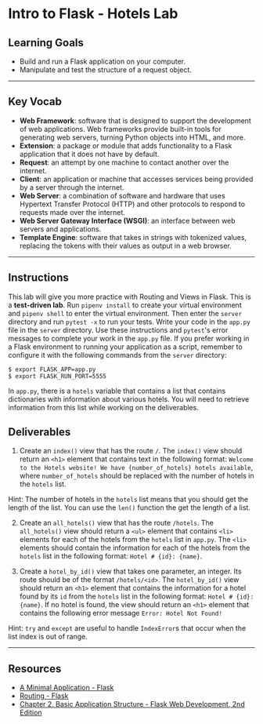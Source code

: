 # Intro to Flask - Hotels Lab

## Learning Goals

- Build and run a Flask application on your computer.
- Manipulate and test the structure of a request object.

***

## Key Vocab

- **Web Framework**: software that is designed to support the development of
  web applications. Web frameworks provide built-in tools for generating web
  servers, turning Python objects into HTML, and more.
- **Extension**: a package or module that adds functionality to a Flask
  application that it does not have by default.
- **Request**: an attempt by one machine to contact another over the internet.
- **Client**: an application or machine that accesses services being provided
  by a server through the internet.
- **Web Server**: a combination of software and hardware that uses Hypertext
  Transfer Protocol (HTTP) and other protocols to respond to requests made
  over the internet.
- **Web Server Gateway Interface (WSGI)**: an interface between web servers
  and applications.
- **Template Engine**: software that takes in strings with tokenized
  values, replacing the tokens with their values as output in a web browser.

***

## Instructions

This lab will give you more practice with Routing and Views in Flask. This is a **test-driven lab**. Run `pipenv install` to create your virtual
environment and `pipenv shell` to enter the virtual environment. Then enter the
`server` directory and run `pytest -x` to run your tests. Write your code in the `app.py` file in the `server` directory. Use these
instructions and `pytest`'s error messages to complete your work in the `app.py` file. If you prefer working in a Flask environment to running
your application as a script, remember to configure it with the following
commands from the `server` directory:

```console
$ export FLASK_APP=app.py
$ export FLASK_RUN_PORT=5555
```

In `app.py`, there is a `hotels` variable that contains a list that contains dictionaries with information about various hotels. You will need to retrieve information from this list while working on the deliverables.

## Deliverables

1. Create an `index()` view that has the route `/`. The `index()` view should return an `<h1>` element that contains text in the following format: `Welcome to the Hotels website! We have {number_of_hotels} hotels available`, where `number_of_hotels` should be replaced with the number of hotels in the `hotels` list.

Hint: The number of hotels in the `hotels` list means that you should get the length of the list. You can use the `len()` function the get the length of a list.

2. Create an `all_hotels()` view that has the route `/hotels`. The `all_hotels()` view should return a `<ul>` element that contains `<li>` elements for each of the hotels from the `hotels` list in `app.py`. The `<li>` elements should contain the information for each of the hotels from the `hotels` list in the following format: `Hotel # {id}: {name}`.

3. Create a `hotel_by_id()` view that takes one parameter, an integer. Its route should be of the format `/hotels/<id>`. The `hotel_by_id()` view should return an `<h1>` element that contains the information for a hotel found by its `id` from the `hotels` list in the following format: `Hotel # {id}: {name}`. If no hotel is found, the view should return an `<h1>` element that contains the following error message `Error: Hotel Not Found!`

Hint: `try` and `except` are useful to handle `IndexError`s that occur when the list index is out of range.

***

## Resources

- [A Minimal Application - Flask](https://flask.palletsprojects.com/en/2.2.x/quickstart/#a-minimal-application)
- [Routing - Flask](https://flask.palletsprojects.com/en/2.2.x/quickstart/#routing)
- [Chapter 2. Basic Application Structure - Flask Web Development, 2nd Edition](https://learning.oreilly.com/library/view/flask-web-development/9781491991725/ch02.html#idm140583868985008)
